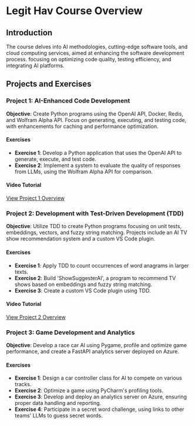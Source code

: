 # Legit Hav Course Overview

## Introduction
The course delves into AI methodologies, cutting-edge software tools, and cloud computing services, aimed at enhancing the software development process. focusing on optimizing code quality, testing efficiency, and integrating AI platforms.
## Projects and Exercises

### Project 1: AI-Enhanced Code Development
**Objective**: Create Python programs using the OpenAI API, Docker, Redis, and Wolfram Alpha API. Focus on generating, executing, and testing code, with enhancements for caching and performance optimization.

#### Exercises
- **Exercise 1**: Develop a Python application that uses the OpenAI API to generate, execute, and test code.
- **Exercise 2**: Implement a system to evaluate the quality of responses from LLMs, using the Wolfram Alpha API for comparison.

#### Video Tutorial
[View Project 1 Overview](https://youtu.be/TmBfmJyvwww)

### Project 2: Development with Test-Driven Development (TDD)
**Objective**: Utilize TDD to create Python programs focusing on unit tests, embeddings, vectors, and fuzzy string matching. Projects include an AI TV show recommendation system and a custom VS Code plugin.

#### Exercises
- **Exercise 1**: Apply TDD to count occurrences of word anagrams in larger texts.
- **Exercise 2**: Build 'ShowSuggesterAI', a program to recommend TV shows based on embeddings and fuzzy string matching.
- **Exercise 3**: Create a custom VS Code plugin using TDD.

#### Video Tutorial
[View Project 2 Overview](https://youtu.be/zo8l4__dpGo)

### Project 3: Game Development and Analytics
**Objective**: Develop a race car AI using Pygame, profile and optimize game performance, and create a FastAPI analytics server deployed on Azure.

#### Exercises
- **Exercise 1**: Design a car controller class for AI to compete on various tracks.
- **Exercise 2**: Optimize a game using PyCharm's profiling tools.
- **Exercise 3**: Develop and deploy an analytics server on Azure, ensuring proper data handling and reporting.
- **Exercise 4**: Participate in a secret word challenge, using links to other teams' LLMs to guess secret words.

